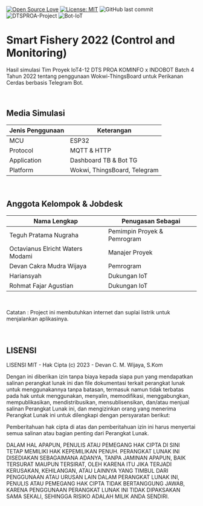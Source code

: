 [![Open Source Love](https://badges.frapsoft.com/os/v1/open-source.svg?style=flat)](https://github.com/ellerbrock/open-source-badges/)
[![License: MIT](https://img.shields.io/badge/License-MIT-green.svg)](https://opensource.org/licenses/MIT)
![GitHub last commit](https://img.shields.io/github/last-commit/devancakra/Simulation-Wokwi-ThingsBoard-Smart-Fishery-With-Bot-Telegram)
![DTSPROA-Project](https://img.shields.io/badge/DTS%20PROA%2dProject-light.svg?style=flat&logo=arduino&logoColor=white&color=008B8B)
![Bot-IoT](https://img.shields.io/badge/Based-IoT-%2DCTBot-light.svg?style=flat&color=008B8B)

# Smart Fishery 2022 (Control and Monitoring)
Hasil simulasi Tim Proyek IoT4-12 DTS PROA KOMINFO x INDOBOT Batch 4 Tahun 2022 tentang penggunaan Wokwi-ThingsBoard untuk Perikanan Cerdas berbasis Telegram Bot.

<br/>

## Media Simulasi
| Jenis Penggunaan | Keterangan |
| --- | --- |
| MCU | ESP32 |
| Protocol | MQTT & HTTP |
| Application | Dashboard TB & Bot TG |
| Platform | Wokwi, ThingsBoard, Telegram |

<br/>

## Anggota Kelompok & Jobdesk
| Nama Lengkap | Penugasan Sebagai |
| --- | --- |
| Teguh Pratama Nugraha | Pemimpin Proyek & Pemrogram |
| Octavianus Elricht Waters Modami | Manajer Proyek |
| Devan Cakra Mudra Wijaya | Pemrogram |
| Hariansyah | Dukungan IoT |
| Rohmat Fajar Agustian | Dukungan IoT |

<br/>

Catatan : Project ini membutuhkan internet dan suplai listrik untuk menjalankan aplikasinya.
<br/><br/><br/>

## LISENSI
LISENSI MIT - Hak Cipta (c) 2023 - Devan C. M. Wijaya, S.Kom

Dengan ini diberikan izin tanpa biaya kepada siapa pun yang mendapatkan salinan perangkat lunak ini dan file dokumentasi terkait perangkat lunak untuk menggunakannya tanpa batasan, termasuk namun tidak terbatas pada hak untuk menggunakan, menyalin, memodifikasi, menggabungkan, mempublikasikan, mendistribusikan, mensublisensikan, dan/atau menjual salinan Perangkat Lunak ini, dan mengizinkan orang yang menerima Perangkat Lunak ini untuk dilengkapi dengan persyaratan berikut:

Pemberitahuan hak cipta di atas dan pemberitahuan izin ini harus menyertai semua salinan atau bagian penting dari Perangkat Lunak.

DALAM HAL APAPUN, PENULIS ATAU PEMEGANG HAK CIPTA DI SINI TETAP MEMILIKI HAK KEPEMILIKAN PENUH. PERANGKAT LUNAK INI DISEDIAKAN SEBAGAIMANA ADANYA, TANPA JAMINAN APAPUN, BAIK TERSURAT MAUPUN TERSIRAT, OLEH KARENA ITU JIKA TERJADI KERUSAKAN, KEHILANGAN, ATAU LAINNYA YANG TIMBUL DARI PENGGUNAAN ATAU URUSAN LAIN DALAM PERANGKAT LUNAK INI, PENULIS ATAU PEMEGANG HAK CIPTA TIDAK BERTANGGUNG JAWAB, KARENA PENGGUNAAN PERANGKAT LUNAK INI TIDAK DIPAKSAKAN SAMA SEKALI, SEHINGGA RISIKO ADALAH MILIK ANDA SENDIRI.
